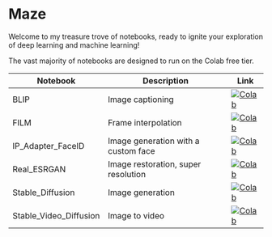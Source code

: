 # Maze

Welcome to my treasure trove of notebooks, ready to ignite your exploration of deep learning and machine learning!

The vast majority of notebooks are designed to run on the Colab free tier.

| Notebook               | Description                         | Link                                                                                                                                                            |
| ---------------------- | ----------------------------------- | --------------------------------------------------------------------------------------------------------------------------------------------------------------- |
| BLIP                   | Image captioning                    | [![Colab](https://colab.research.google.com/assets/colab-badge.svg)](https://colab.research.google.com/github/nguu/maze/blob/main/BLIP.ipynb)                   |
| FILM                   | Frame interpolation                 | [![Colab](https://colab.research.google.com/assets/colab-badge.svg)](https://colab.research.google.com/github/nguu/maze/blob/main/FILM.ipynb)                   |
| IP_Adapter_FaceID      | Image generation with a custom face | [![Colab](https://colab.research.google.com/assets/colab-badge.svg)](https://colab.research.google.com/github/nguu/maze/blob/main/IP_Adapter_FaceID.ipynb)      |
| Real_ESRGAN            | Image restoration, super resolution | [![Colab](https://colab.research.google.com/assets/colab-badge.svg)](https://colab.research.google.com/github/nguu/maze/blob/main/Real_ESRGAN.ipynb)            |
| Stable_Diffusion       | Image generation                    | [![Colab](https://colab.research.google.com/assets/colab-badge.svg)](https://colab.research.google.com/github/nguu/maze/blob/main/Stable_Diffusion.ipynb)       |
| Stable_Video_Diffusion | Image to video                      | [![Colab](https://colab.research.google.com/assets/colab-badge.svg)](https://colab.research.google.com/github/nguu/maze/blob/main/Stable_Video_Diffusion.ipynb) |
